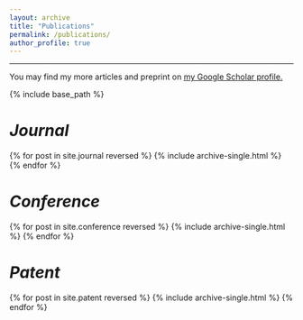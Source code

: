 ```yaml
---
layout: archive
title: "Publications"
permalink: /publications/
author_profile: true
---
```


<hr color="000000"/>


You may find my more articles and preprint on <u><a href="https://scholar.google.co.uk/citations?user=2bNsYR0AAAAJ&hl=en">my Google Scholar profile</a>.</u>


{% include base_path %}
<br>
# <i>Journal</i>
{% for post in site.journal reversed %}
  {% include archive-single.html %}
{% endfor %}
<br>

# <i>Conference</i>
{% for post in site.conference reversed %}
  {% include archive-single.html %}
{% endfor %}
<br>

# <i>Patent</i>
{% for post in site.patent reversed %}
  {% include archive-single.html %}
{% endfor %}
